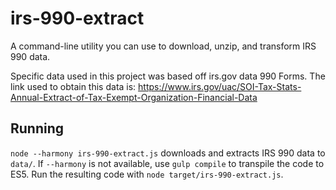 # irs-990-extract
A command-line utility you can use to download, unzip, and transform IRS 990 data.

Specific data used in this project was based off irs.gov data 990 Forms.
The link used to obtain this data is:
https://www.irs.gov/uac/SOI-Tax-Stats-Annual-Extract-of-Tax-Exempt-Organization-Financial-Data

## Running
`node --harmony irs-990-extract.js` downloads and extracts IRS 990 data to `data/`. If `--harmony` is not available, use `gulp compile` to transpile the code to ES5. Run the resulting code with `node target/irs-990-extract.js`.

